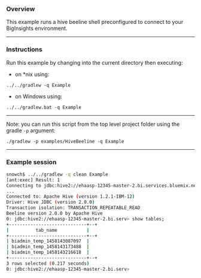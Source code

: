 ### Overview

This example runs a hive beeline shell preconfigured to connect to your BigInsights environment.

*********************************************************************

### Instructions

Run this example by changing into the current directory then executing:

- on *nix using:

```
../../gradlew -q Example
```

- on Windows using:

```
../../gradlew.bat -q Example
```

*********************************************************************

Note: you can run this script from the top level project folder using the gradle `-p` argument:

```
./gradlew -p examples/HiveBeeline -q Example
```

*********************************************************************

### Example session

```bash
snowch$ ../../gradlew -q clean Example
[ant:exec] Result: 1
Connecting to jdbc:hive2://ehaasp-12345-master-2.bi.services.bluemix.net:10000/default;ssl=true;sslTrustStore=/Users/snowch/Repos/biginsight-examples/examples/HiveBeeline/truststore.jks;
...
Connected to: Apache Hive (version 1.2.1-IBM-12)
Driver: Hive JDBC (version 2.0.0)
Transaction isolation: TRANSACTION_REPEATABLE_READ
Beeline version 2.0.0 by Apache Hive
0: jdbc:hive2://ehaasp-12345-master-2.bi.serv> show tables;
+-----------------------------+--+
|          tab_name           |
+-----------------------------+--+
| biadmin_temp_1458143087097  |
| biadmin_temp_1458143173488  |
| biadmin_temp_1458143216618  |
+-----------------------------+--+
3 rows selected (0.217 seconds)
0: jdbc:hive2://ehaasp-12345-master-2.bi.serv>
```

